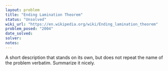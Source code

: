 ```yaml
---
layout: problem
title: "Ending Lamination Theorem"
status: "Unsolved"
wiki_url: "https://en.wikipedia.org/wiki/Ending_lamination_theorem"
problem_posed: "2004"
date_solved:
solver:
notes:
---
```

A short description that stands on its own, but does not repeat the name of the problem verbatim. Summarize it nicely.
